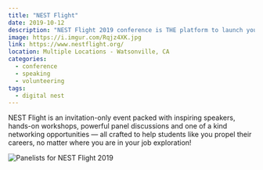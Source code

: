 ```yaml
---
title: "NEST Flight"
date: 2019-10-12
description: "NEST Flight 2019 conference is THE platform to launch you into tech-empowered careers.  Be inspired, learn competitive skills, expand your professional world, and be part of a movement redefining diversity and inclusion in the workplace."
image: https://i.imgur.com/Rqjz4XK.jpg
link: https://www.nestflight.org/
location: Multiple Locations - Watsonville, CA
categories:
  - conference
  - speaking
  - volunteering
tags:
  - digital nest
---
```


NEST Flight is an invitation-only event packed with inspiring speakers, hands-on workshops, powerful panel discussions and one of a kind networking opportunities — all crafted to help students like you propel their careers, no matter where you are in your job exploration!

![Panelists for NEST Flight 2019](https://i.imgur.com/eHtkjlt.jpg)
